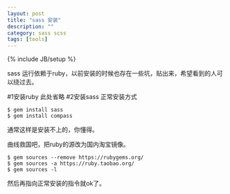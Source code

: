 ```yaml
---
layout: post
title: "sass 安装"
description: ""
category: sass scss
tags: [tools]
---
```

{% include JB/setup %}

sass 运行依赖于ruby，以前安装的时候也存在一些坑，贴出来，希望看到的人可以绕过去。

#1安装ruby
此处省略
#2安装sass
正常安装方式

	$ gem install sass
	$ gem install compass

通常这样是安装不上的，你懂得。

曲线救国吧，把ruby的源改为国内淘宝镜像。


	$ gem sources --remove https://rubygems.org/
	$ gem sources -a https://ruby.taobao.org/
	$ gem sources -l

然后再指向正常安装的指令就ok了。